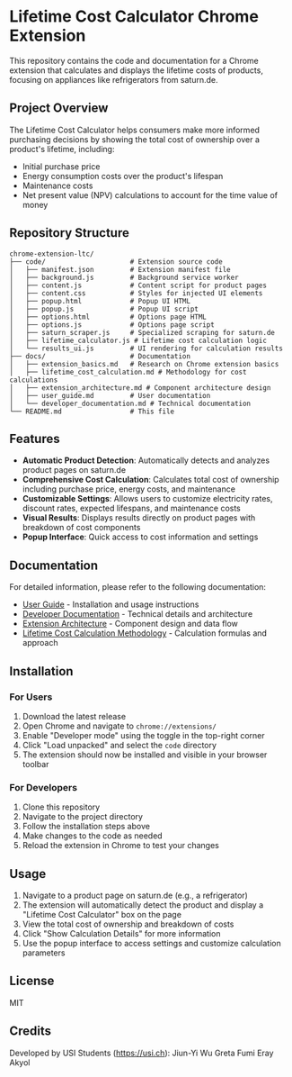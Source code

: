# Lifetime Cost Calculator Chrome Extension

This repository contains the code and documentation for a Chrome extension that calculates and displays the lifetime costs of products, focusing on appliances like refrigerators from saturn.de.

## Project Overview

The Lifetime Cost Calculator helps consumers make more informed purchasing decisions by showing the total cost of ownership over a product's lifetime, including:

- Initial purchase price
- Energy consumption costs over the product's lifespan
- Maintenance costs
- Net present value (NPV) calculations to account for the time value of money

## Repository Structure

```
chrome-extension-ltc/
├── code/                     # Extension source code
│   ├── manifest.json         # Extension manifest file
│   ├── background.js         # Background service worker
│   ├── content.js            # Content script for product pages
│   ├── content.css           # Styles for injected UI elements
│   ├── popup.html            # Popup UI HTML
│   ├── popup.js              # Popup UI script
│   ├── options.html          # Options page HTML
│   ├── options.js            # Options page script
│   ├── saturn_scraper.js     # Specialized scraping for saturn.de
│   ├── lifetime_calculator.js # Lifetime cost calculation logic
│   └── results_ui.js         # UI rendering for calculation results
├── docs/                     # Documentation
│   ├── extension_basics.md   # Research on Chrome extension basics
│   ├── lifetime_cost_calculation.md # Methodology for cost calculations
│   ├── extension_architecture.md # Component architecture design
│   ├── user_guide.md         # User documentation
│   └── developer_documentation.md # Technical documentation
└── README.md                 # This file
```

## Features

- **Automatic Product Detection**: Automatically detects and analyzes product pages on saturn.de
- **Comprehensive Cost Calculation**: Calculates total cost of ownership including purchase price, energy costs, and maintenance
- **Customizable Settings**: Allows users to customize electricity rates, discount rates, expected lifespans, and maintenance costs
- **Visual Results**: Displays results directly on product pages with breakdown of cost components
- **Popup Interface**: Quick access to cost information and settings

## Documentation

For detailed information, please refer to the following documentation:

- [User Guide](user_guide.md) - Installation and usage instructions
- [Developer Documentation](developer_documentation.md) - Technical details and architecture
- [Extension Architecture](extension_architecture.md) - Component design and data flow
- [Lifetime Cost Calculation Methodology](lifetime_cost_calculation.md) - Calculation formulas and approach

## Installation

### For Users

1. Download the latest release
2. Open Chrome and navigate to `chrome://extensions/`
3. Enable "Developer mode" using the toggle in the top-right corner
4. Click "Load unpacked" and select the `code` directory
5. The extension should now be installed and visible in your browser toolbar

### For Developers

1. Clone this repository
2. Navigate to the project directory
3. Follow the installation steps above
4. Make changes to the code as needed
5. Reload the extension in Chrome to test your changes

## Usage

1. Navigate to a product page on saturn.de (e.g., a refrigerator)
2. The extension will automatically detect the product and display a "Lifetime Cost Calculator" box on the page
3. View the total cost of ownership and breakdown of costs
4. Click "Show Calculation Details" for more information
5. Use the popup interface to access settings and customize calculation parameters

## License

MIT

## Credits

Developed by USI Students (https://usi.ch): 
Jiun-Yi Wu
Greta Fumi
Eray Akyol
